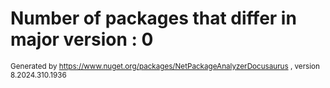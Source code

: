 
# Number of packages that differ in major version : 0

<small>Generated  by https://www.nuget.org/packages/NetPackageAnalyzerDocusaurus , version 8.2024.310.1936</small>
